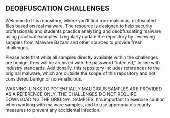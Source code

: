 ## DEOBFUSCATION CHALLENGES

Welcome to this repository, where you'll find non-malicious, obfuscated files based on real malware. The resource is designed to help security professionals and students practice analyzing and deobfuscating malware using practical examples. I regularly update the repository by reviewing samples from Malware Bazaar and other sources to provide fresh challenges.

Please note that while all samples directly available within the challenges are benign, they will be archived with the password "infected," in line with industry standards. Additionally, this repository includes references to the original malware, which are outside the scope of this repository and not considered benign or non-malicious.

WARNING: LINKS TO POTENTIALLY MALICIOUS SAMPLES ARE PROVIDED AS A REFERENCE ONLY. THE CHALLENGES DO NOT REQUIRE DOWNLOADING THE ORIGINAL SAMPLES. It's important to exercise caution when working with malware samples, and to use appropriate security measures to prevent any accidental infection.






